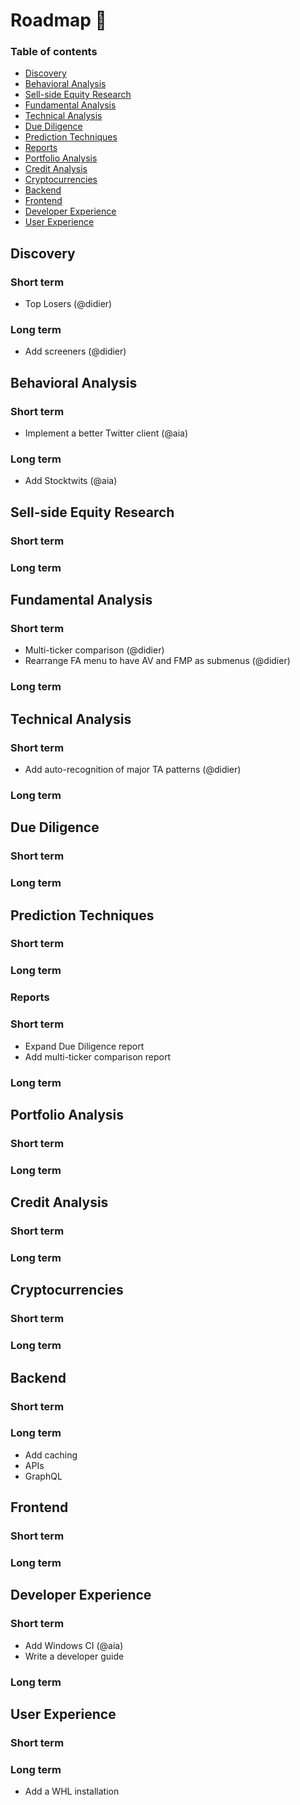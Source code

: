 # Roadmap 📍

### Table of contents

* [Discovery](#Discovery)
* [Behavioral Analysis](#Behavioral-Analysis)
* [Sell-side Equity Research](#Sell-side-Equity-Research)
* [Fundamental Analysis](#Fundamental-Analysis)
* [Technical Analysis](#Technical-Analysis)
* [Due Diligence](#Due-Diligence)
* [Prediction Techniques](#Prediction-Techniques)
* [Reports](#Reports)
* [Portfolio Analysis](#Portfolio-Analysis)
* [Credit Analysis](#Credit-Analysis)
* [Cryptocurrencies](#Cryptocurrencies)
* [Backend](#Backend)
* [Frontend](#Frontend)
* [Developer Experience](#Developer-Experience)
* [User Experience](#User-Experience)

## Discovery

### Short term
* Top Losers (@didier)
### Long term
* Add screeners (@didier)

## Behavioral Analysis

### Short term
* Implement a better Twitter client (@aia)
### Long term
* Add Stocktwits (@aia)

## Sell-side Equity Research

### Short term
### Long term

## Fundamental Analysis

### Short term
* Multi-ticker comparison (@didier)
* Rearrange FA menu to have AV and FMP as submenus (@didier)
### Long term

## Technical Analysis

### Short term
* Add auto-recognition of major TA patterns (@didier)
### Long term

## Due Diligence

### Short term
### Long term

## Prediction Techniques

### Short term
### Long term

### Reports

### Short term
* Expand Due Diligence report
* Add multi-ticker comparison report
### Long term

## Portfolio Analysis

### Short term
### Long term

## Credit Analysis

### Short term
### Long term

## Cryptocurrencies

### Short term
### Long term

## Backend

### Short term
### Long term
* Add caching
* APIs
* GraphQL

## Frontend

### Short term
### Long term

## Developer Experience

### Short term
* Add Windows CI (@aia)
* Write a developer guide
### Long term

## User Experience

### Short term
### Long term
* Add a WHL installation
